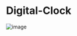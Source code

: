 # Digital-Clock
![image](https://github.com/shekhsahil/Digital-Clock/assets/91855497/4adabe96-c96d-426a-abbc-7fb18b465014)

